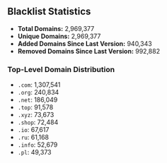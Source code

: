 ## Blacklist Statistics

- **Total Domains:** 2,969,377
- **Unique Domains:** 2,969,377
- **Added Domains Since Last Version:** 940,343
- **Removed Domains Since Last Version:** 992,882

### Top-Level Domain Distribution

-  `.com`: 1,307,541
-  `.org`: 240,834
-  `.net`: 186,049
-  `.top`: 91,578
-  `.xyz`: 73,673
-  `.shop`: 72,484
-  `.io`: 67,617
-  `.ru`: 61,168
-  `.info`: 52,679
-  `.pl`: 49,373
